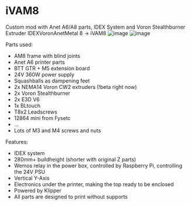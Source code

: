 # iVAM8
Custom mod with Anet A6/A8 parts, IDEX System and Voron Stealthburner Extruder 
IDEXVoronAnetMetal 8 -> iVAM8
![image](https://user-images.githubusercontent.com/12106056/153624854-1cfae78a-da43-4545-bddc-9d690383cb93.png)
![image](https://user-images.githubusercontent.com/12106056/153624939-ccbfbc83-a419-481e-8087-cd343a0fabb7.png)

Parts used:
- AM8 frame with blind joints
- Anet A6 printer parts
- BTT GTR + M5 extension board
- 24V 360W power supply
- Squashballs as dampening feet
- 2x NEMA14 Voron CW2 extruders (!beta right now)
- 2x Voron Stealthburner
- 2x E3D V6
- 1x BLtouch
- T8x2 Leadscrews
- 12864 mini from Fysetc
- ...
- Lots of M3 and M4 screws and nuts

Features:
- IDEX system
- 280mm+ buildheight (shorter with original Z parts)
- Wemos relay in the power box, controlled by Raspberry Pi, controlling the 24V PSU
- Vertical Y-Axis
- Electronics under the printer, making the top ready to be enclosed
- Powered by Klipper
- All parts are designed to print without supports
